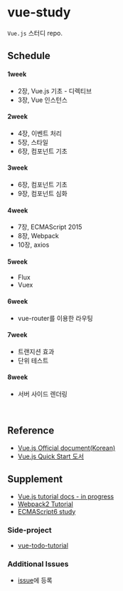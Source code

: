 # vue-study
`Vue.js` 스터디 repo.

## Schedule
#### 1week
* 2장, Vue.js 기초 - 디렉티브
* 3장, Vue 인스턴스

#### 2week
* 4장, 이벤트 처리
* 5장, 스타일
* 6장, 컴포넌트 기초

#### 3week
* 6장, 컴포넌트 기초
* 9장, 컴포넌트 심화


#### 4week
* 7장, ECMAScript 2015
* 8장, Webpack
* 10장, axios


#### 5week
* Flux
* Vuex

#### 6week
* vue-router를 이용한 라우팅

#### 7week
* 트랜지션 효과
* 단위 테스트

#### 8week
* 서버 사이드 렌더링



</br>

## Reference
* [Vue.js Official document(Korean)](https://kr.vuejs.org/)
* [Vue.js Quick Start 도서](http://www.yes24.com/24/goods/45091747?scode=032&OzSrank=1)

## Supplement
* [Vue.js tutorial docs - in progress](https://github.com/JaeYeopHan/vue-tutorial-docs)
* [Webpack2 Tutorial](https://github.com/JaeYeopHan/webpack2_tutorial)
* [ECMAScript6 study](https://github.com/JaeYeopHan/ECMAScript6_study)

### Side-project
* [vue-todo-tutorial](https://github.com/JaeYeopHan/vue-todo-tutorial)

### Additional Issues
* [issue](https://github.com/JaeYeopHan/vue-study/issues)에 등록
